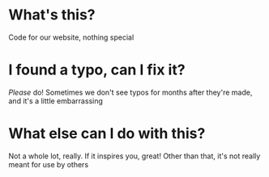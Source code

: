 # What's this?
Code for our website, nothing special

# I found a typo, can I fix it?
*Please* do! Sometimes we don't see typos for months after they're made, and it's a little embarrassing

# What else can I do with this?
Not a whole lot, really. If it inspires you, great! Other than that, it's not really meant for use by others